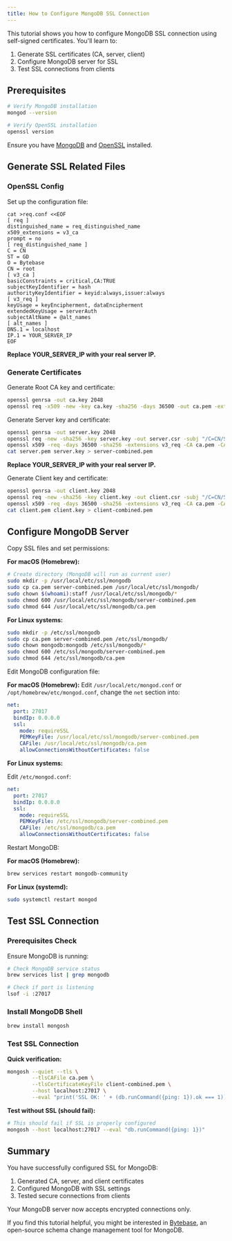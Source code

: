 ```yaml
---
title: How to Configure MongoDB SSL Connection
---
```


This tutorial shows you how to configure MongoDB SSL connection using self-signed certificates. You'll learn to:

1. Generate SSL certificates (CA, server, client)
2. Configure MongoDB server for SSL
3. Test SSL connections from clients

## Prerequisites

```bash
# Verify MongoDB installation
mongod --version

# Verify OpenSSL installation
openssl version
```

Ensure you have [MongoDB](https://docs.mongodb.com/manual/installation/) and [OpenSSL](https://www.openssl.org/source/) installed.

## Generate SSL Related Files

### OpenSSL Config

Set up the configuration file:

```text
cat >req.conf <<EOF
[ req ]
distinguished_name = req_distinguished_name
x509_extensions = v3_ca
prompt = no
[ req_distinguished_name ]
C = CN
ST = GD
O = Bytebase
CN = root
[ v3_ca ]
basicConstraints = critical,CA:TRUE
subjectKeyIdentifier = hash
authorityKeyIdentifier = keyid:always,issuer:always
[ v3_req ]
keyUsage = keyEncipherment, dataEncipherment
extendedKeyUsage = serverAuth
subjectAltName = @alt_names
[ alt_names ]
DNS.1 = localhost
IP.1 = YOUR_SERVER_IP
EOF
```

**Replace YOUR_SERVER_IP with your real server IP.**

### Generate Certificates

Generate Root CA key and certificate:

```bash
openssl genrsa -out ca.key 2048
openssl req -x509 -new -key ca.key -sha256 -days 36500 -out ca.pem -extensions 'v3_ca' -config req.conf
```

Generate Server key and certificate:

```bash
openssl genrsa -out server.key 2048
openssl req -new -sha256 -key server.key -out server.csr -subj "/C=CN/ST=GD/O=Bytebase/CN=YOUR_SERVER_IP" -config req.conf
openssl x509 -req -days 36500 -sha256 -extensions v3_req -CA ca.pem -CAkey ca.key -CAcreateserial -in server.csr -out server.pem -extfile req.conf
cat server.pem server.key > server-combined.pem
```

**Replace YOUR_SERVER_IP with your real server IP.**

Generate Client key and certificate:

```bash
openssl genrsa -out client.key 2048
openssl req -new -sha256 -key client.key -out client.csr -subj "/C=CN/ST=GD/O=Bytebase/CN=client" -config req.conf
openssl x509 -req -days 36500 -sha256 -extensions v3_req -CA ca.pem -CAkey ca.key -CAcreateserial -in client.csr -out client.pem -extfile req.conf
cat client.pem client.key > client-combined.pem
```

## Configure MongoDB Server

Copy SSL files and set permissions:

**For macOS (Homebrew):**

```bash
# Create directory (MongoDB will run as current user)
sudo mkdir -p /usr/local/etc/ssl/mongodb
sudo cp ca.pem server-combined.pem /usr/local/etc/ssl/mongodb/
sudo chown $(whoami):staff /usr/local/etc/ssl/mongodb/*
sudo chmod 600 /usr/local/etc/ssl/mongodb/server-combined.pem
sudo chmod 644 /usr/local/etc/ssl/mongodb/ca.pem
```

**For Linux systems:**

```bash
sudo mkdir -p /etc/ssl/mongodb
sudo cp ca.pem server-combined.pem /etc/ssl/mongodb/
sudo chown mongodb:mongodb /etc/ssl/mongodb/*
sudo chmod 600 /etc/ssl/mongodb/server-combined.pem
sudo chmod 644 /etc/ssl/mongodb/ca.pem
```

Edit MongoDB configuration file:

**For macOS (Homebrew):**
Edit `/usr/local/etc/mongod.conf` or `/opt/homebrew/etc/mongod.conf`, change the `net` section into:

```yaml
net:
  port: 27017
  bindIp: 0.0.0.0
  ssl:
    mode: requireSSL
    PEMKeyFile: /usr/local/etc/ssl/mongodb/server-combined.pem
    CAFile: /usr/local/etc/ssl/mongodb/ca.pem
    allowConnectionsWithoutCertificates: false
```

**For Linux systems:**

Edit `/etc/mongod.conf`:

```yaml
net:
  port: 27017
  bindIp: 0.0.0.0
  ssl:
    mode: requireSSL
    PEMKeyFile: /etc/ssl/mongodb/server-combined.pem
    CAFile: /etc/ssl/mongodb/ca.pem
    allowConnectionsWithoutCertificates: false
```

Restart MongoDB:

**For macOS (Homebrew):**

```bash
brew services restart mongodb-community
```

**For Linux (systemd):**

```bash
sudo systemctl restart mongod
```

## Test SSL Connection

### Prerequisites Check

Ensure MongoDB is running:

```bash
# Check MongoDB service status
brew services list | grep mongodb

# Check if port is listening
lsof -i :27017
```

### Install MongoDB Shell

```bash
brew install mongosh
```

### Test SSL Connection

**Quick verification:**

```bash
mongosh --quiet --tls \
        --tlsCAFile ca.pem \
        --tlsCertificateKeyFile client-combined.pem \
        --host localhost:27017 \
        --eval "print('SSL OK: ' + (db.runCommand({ping: 1}).ok === 1))"
```

**Test without SSL (should fail):**

```bash
# This should fail if SSL is properly configured
mongosh --host localhost:27017 --eval "db.runCommand({ping: 1})"
```

## Summary

You have successfully configured SSL for MongoDB:

1. Generated CA, server, and client certificates
2. Configured MongoDB with SSL settings
3. Tested secure connections from clients

Your MongoDB server now accepts encrypted connections only.

If you find this tutorial helpful, you might be interested in [Bytebase](https://bytebase.com/), an open-source schema change management tool for MongoDB.
